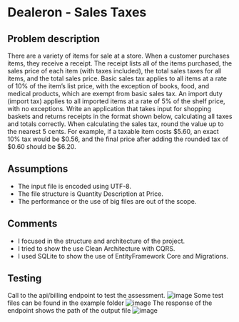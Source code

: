 # Dealeron - Sales Taxes
## Problem description
There are a variety of items for sale at a store. When a customer purchases items, they receive a receipt. The receipt 
lists all of the items purchased, the sales price of each item (with taxes included), the total sales taxes for all items, 
and the total sales price. 
Basic sales tax applies to all items at a rate of 10% of the item’s list price, with the exception of books, food, and 
medical products, which are exempt from basic sales tax. An import duty (import tax) applies to all imported items at 
a rate of 5% of the shelf price, with no exceptions. 
Write an application that takes input for shopping baskets and returns receipts in the format shown below, calculating 
all taxes and totals correctly. When calculating the sales tax, round the value up to the nearest 5 cents. For example, if 
a taxable item costs $5.60, an exact 10% tax would be $0.56, and the final price after adding the rounded tax of $0.60 
should be $6.20. 

## Assumptions
* The input file is encoded using UTF-8.
* The file structure is Quantity Description at Price.
* The performance or the use of big files are out of the scope.

## Comments
* I focused in the structure and architecture of the project.
* I tried to show the use Clean Architecture with CQRS.
* I used SQLite to show the use of EntityFramework Core and Migrations.

## Testing
Call to the api/billing endpoint to test the assessment.
![image](https://user-images.githubusercontent.com/21999835/208796467-71a2d35b-c28a-45ca-b901-78e79173dba8.png)
Some test files can be found in the example folder
![image](https://user-images.githubusercontent.com/21999835/208796741-a164f048-dbb1-4775-9b02-15d9c47c7755.png)
The response of the endpoint shows the path of the output file
![image](https://user-images.githubusercontent.com/21999835/208796968-31d38aae-e251-4bfb-b868-d0223f221021.png)
